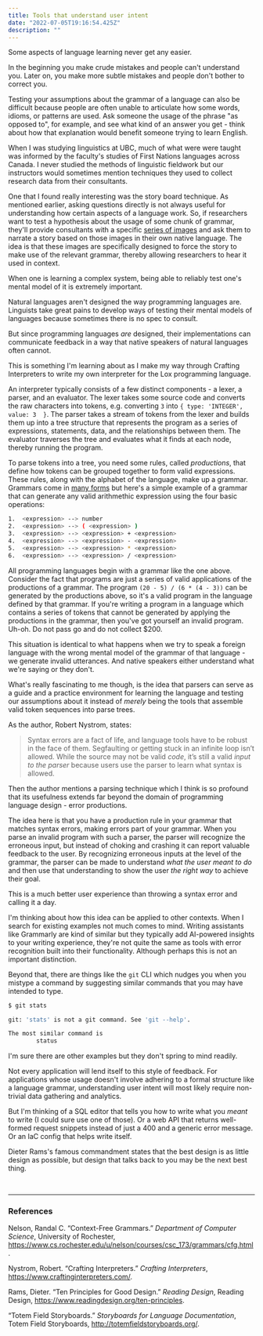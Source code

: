 ```yaml
---
title: Tools that understand user intent
date: "2022-07-05T19:16:54.425Z"
description: ""
---
```



Some aspects of language learning never get any easier. 

In the beginning you make crude mistakes and people can't understand you. Later on, you make more subtle mistakes and people don't bother to correct you.

Testing your assumptions about the grammar of a language can also be difficult because people are often unable to articulate how some words, idioms, or patterns are used. Ask someone the usage of the phrase "as opposed to", for example, and see what kind of an answer you get - think about how that explanation would benefit someone trying to learn English.

When I was studying linguistics at UBC, much of what were were taught was informed by the faculty's studies of First Nations languages across Canada. I never studied the methods of linguistic fieldwork but our instructors would sometimes mention techniques they used to collect research data from their consultants.

One that I found really interesting was the story board technique. As mentioned earlier, asking questions directly is not always useful for understanding how certain aspects of a language work. So, if researchers want to test a hypothesis about the usage of some chunk of grammar, they'll provide consultants with a specific [series of images](http://totemfieldstoryboards.org/) and ask them to narrate a story based on those images in their own native language. The idea is that these images are specifically designed to force the story to make use of the relevant grammar, thereby allowing researchers to hear it used in context.

When one is learning a complex system, being able to reliably test one's mental model of it is extremely important.

Natural languages aren't designed the way programming languages are. Linguists take great pains to develop ways of testing their mental models of languages because sometimes there is no spec to consult.

But since programming languages *are* designed, their implementations can communicate feedback in a way that native speakers of natural languages often cannot.

This is something I'm learning about as I make my way through Crafting Interpreters to write my own interpreter for the Lox programming language.

An interpreter typically consists of a few distinct components - a lexer, a parser, and an evaluator. The lexer takes some source code and converts the raw characters into tokens, e.g. converting `3` into `{ type: 'INTEGER', value: 3  }`. The parser takes a stream of tokens from the lexer and builds them up into a tree structure that represents the program as a series of expressions, statements, data, and the relationships between them. The evaluator traverses the tree and evaluates what it finds at each node, thereby running the program.

To parse tokens into a tree, you need some rules, called *productions*, that define how tokens can be grouped together to form valid expressions. These rules, along with the alphabet of the language, make up a grammar. Grammars come in [many forms](https://en.wikipedia.org/wiki/Formal_grammar) but here's a simple example of a grammar that can generate any valid arithmethic expression using the four basic operations:

```sh
1.  <expression> --> number
2.  <expression> --> ( <expression> )
3.  <expression> --> <expression> + <expression>
4.  <expression> --> <expression> - <expression>
5.  <expression> --> <expression> * <expression>
6.  <expression> --> <expression> / <expression>
```

All programming languages begin with a grammar like the one above. Consider the fact that programs are just a series of valid applications of the productions of a grammar. The program `(20 - 5) / (6 * (4 - 3))` can be generated by the productions above, so it's a valid program in the language defined by that grammar. If you're writing a program in a language which contains a series of tokens that cannot be generated by applying the productions in the grammar, then you've got yourself an invalid program. Uh-oh. Do not pass go and do not collect $200.

This situation is identical to what happens when we try to speak a foreign language with the wrong mental model of the grammar of that language - we generate invalid utterances. And native speakers either understand what we're saying or they don't. 

What's really fascinating to me though, is the idea that parsers can serve as a guide and a practice environment for learning the language and testing our assumptions about it instead of *merely* being the tools that assemble valid token sequences into parse trees.

As the author, Robert Nystrom, states:

> Syntax errors are a fact of life, and language tools have to be robust in the face of them. Segfaulting or getting stuck in an infinite loop isn’t allowed. While the source may not be valid _code_, it’s still a valid _input to the parser_ because users use the parser to learn what syntax is allowed. 

Then the author mentions a parsing technique which I think is so profound that its usefulness extends far beyond the domain of programming language design - error productions.

The idea here is that you have a production rule in your grammar that matches syntax errors, making errors part of your grammar.  When you parse an invalid program with such a parser, the parser will recognize the erroneous input, but instead of choking and crashing it can report valuable feedback to the user. By recognizing erroneous inputs at the level of the grammar, the parser can be made to understand *what the user meant to do* and then use that understanding to show the user *the right way* to achieve their goal.

This is a much better user experience than throwing a syntax error and calling it a day.

I'm thinking about how this idea can be applied to other contexts. When I search for existing examples not much comes to mind. Writing assistants like Grammarly are kind of similar but they typically add AI-powered insights to your writing experience, they're not quite the same as tools with error recognition built into their functionality. Although perhaps this is not an important distinction.

Beyond that, there are things like the `git` CLI which nudges you when you mistype a command by suggesting similar commands that you may have intended to type. 

```sh
$ git stats

git: 'stats' is not a git command. See 'git --help'.

The most similar command is
        status
```
I'm sure there are other examples but they don't spring to mind readily.

Not every application will lend itself to this style of feedback. For applications whose usage doesn't involve adhering to a formal structure like a language grammar, understanding user intent will most likely require non-trivial data gathering and analytics.

But I'm thinking of a SQL editor that tells you how to write what you *meant* to write (I could sure use one of those). Or a web API that returns well-formed request snippets instead of just a 400 and a generic error message. Or an IaC config that helps write itself.

Dieter Rams's famous commandment states that the best design is as little design as possible, but design that talks back to you may be the next best thing.

<br />

----

<div style="word-break: break-word;">

### References

Nelson, Randal C. “Context-Free Grammars.” _Department of Computer Science_, University of Rochester, https://www.cs.rochester.edu/u/nelson/courses/csc_173/grammars/cfg.html.

Nystrom, Robert. “Crafting Interpreters.” _Crafting Interpreters_, https://www.craftinginterpreters.com/.

Rams, Dieter. “Ten Principles for Good Design.” _Reading Design_, Reading Design, https://www.readingdesign.org/ten-principles.

“Totem Field Storyboards.” _Storyboards for Language Documentation_, Totem Field Storyboards, http://totemfieldstoryboards.org/.

</div>
